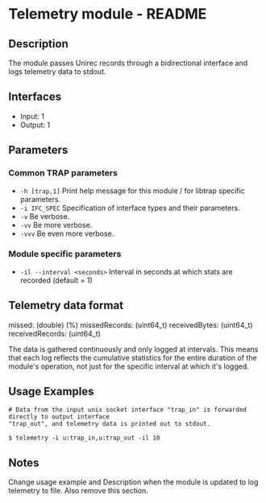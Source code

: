 # Telemetry module - README

## Description
The module passes Unirec records through a bidirectional interface and logs telemetry
data to stdout.

## Interfaces
- Input: 1
- Output: 1

## Parameters
### Common TRAP parameters
- `-h [trap,1]`      Print help message for this module / for libtrap specific parameters.
- `-i IFC_SPEC`      Specification of interface types and their parameters.
- `-v`               Be verbose.
- `-vv`              Be more verbose.
- `-vvv`             Be even more verbose.

### Module specific parameters
- `-il --interval <seconds>`  Interval in seconds at which stats are recorded (default = 1)

## Telemetry data format
missed:          (double) (%)
missedRecords:   (uint64_t)
receivedBytes:   (uint64_t)
receivedRecords: (uint64_t)

The data is gathered continuously and only logged at intervals. This means that each log
reflects the cumulative statistics for the entire duration of the module's operation, not
just for the specific interval at which it's logged.

## Usage Examples
```
# Data from the input unix socket interface "trap_in" is forwarded directly to output interface
"trap_out", and telemetry data is printed out to stdout.

$ telemetry -i u:trap_in,u:trap_out -il 10
```

## Notes
Change usage example and Description when the module is updated to log telemetry to file.
Also remove this section.
